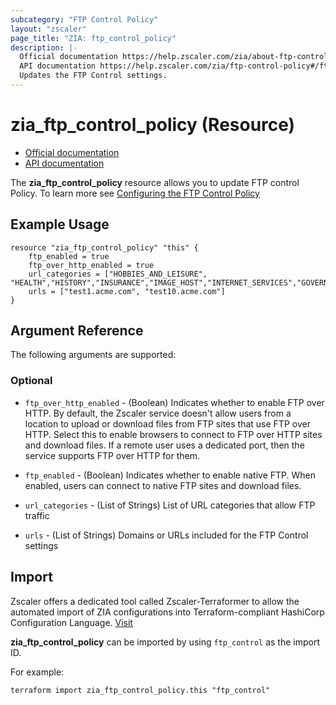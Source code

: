 ```yaml
---
subcategory: "FTP Control Policy"
layout: "zscaler"
page_title: "ZIA: ftp_control_policy"
description: |-
  Official documentation https://help.zscaler.com/zia/about-ftp-control
  API documentation https://help.zscaler.com/zia/ftp-control-policy#/ftpSettings-get
  Updates the FTP Control settings.
---
```


# zia_ftp_control_policy (Resource)

* [Official documentation](https://help.zscaler.com/zia/about-ftp-control)
* [API documentation](https://help.zscaler.com/zia/ftp-control-policy#/ftpSettings-get)

The **zia_ftp_control_policy** resource allows you to update FTP control Policy. To learn more see [Configuring the FTP Control Policy](https://help.zscaler.com/zia/configuring-ftp-control-policy)

## Example Usage

```hcl
resource "zia_ftp_control_policy" "this" {
    ftp_enabled = true
    ftp_over_http_enabled = true
    url_categories = ["HOBBIES_AND_LEISURE", "HEALTH","HISTORY","INSURANCE","IMAGE_HOST","INTERNET_SERVICES","GOVERNMENT"]
    urls = ["test1.acme.com", "test10.acme.com"]
}
```

## Argument Reference

The following arguments are supported:

### Optional

* `ftp_over_http_enabled` - (Boolean) Indicates whether to enable FTP over HTTP. By default, the Zscaler service doesn't allow users from a location to upload or download files from FTP sites that use FTP over HTTP. Select this to enable browsers to connect to FTP over HTTP sites and download files. If a remote user uses a dedicated port, then the service supports FTP over HTTP for them.
* `ftp_enabled` - (Boolean) Indicates whether to enable native FTP. When enabled, users can connect to native FTP sites and download files.

* `url_categories` - (List of Strings) List of URL categories that allow FTP traffic
* `urls` - (List of Strings) Domains or URLs included for the FTP Control settings

## Import

Zscaler offers a dedicated tool called Zscaler-Terraformer to allow the automated import of ZIA configurations into Terraform-compliant HashiCorp Configuration Language.
[Visit](https://github.com/zscaler/zscaler-terraformer)

**zia_ftp_control_policy** can be imported by using `ftp_control` as the import ID.

For example:

```shell
terraform import zia_ftp_control_policy.this "ftp_control"
```
